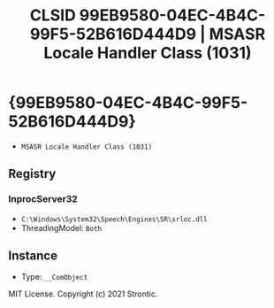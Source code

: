 ﻿---
title: "CLSID 99EB9580-04EC-4B4C-99F5-52B616D444D9 | MSASR Locale Handler Class (1031)"
excerpt: What is COM-Object CLSID 99EB9580-04EC-4B4C-99F5-52B616D444D9?
---

# {99EB9580-04EC-4B4C-99F5-52B616D444D9}

* `MSASR Locale Handler Class (1031)`

## Registry


### InprocServer32

* `C:\Windows\System32\Speech\Engines\SR\srloc.dll`
* ThreadingModel: `Both`

## Instance

* Type: `__ComObject`

MIT License. Copyright (c) 2021 Strontic.


